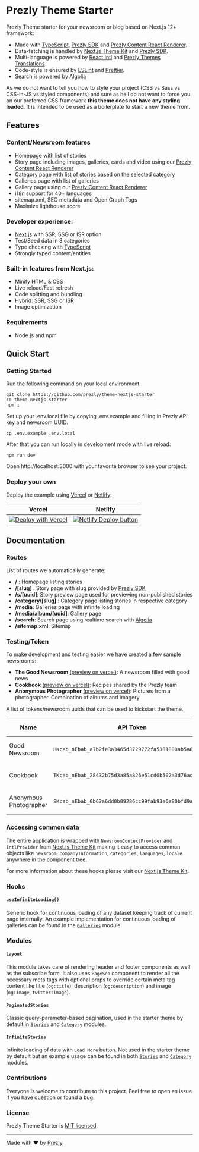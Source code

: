 # Prezly Theme Starter

Prezly Theme starter for your newsroom or blog based on Next.js 12+ framework:

- Made with [TypeScript], [Prezly SDK] and [Prezly Content React Renderer].
- Data-fetching is handled by [Next.js Theme Kit] and [Prezly SDK].
- Multi-language is powered by [React Intl] and [Prezly Themes Translations].
- Code-style is ensured by [ESLint] and [Prettier].
- Search is powered by [Algolia]

As we do not want to tell you how to style your project (CSS vs Sass vs CSS-in-JS vs styled components) and sure as hell do not want to force you on our preferred CSS framework **this theme does not have any styling loaded**. It is intended to be used as a boilerplate to start a new theme from.

## Features

### Content/Newsroom features

* Homepage with list of stories
* Story page including images, galleries, cards and video using our [Prezly Content React Renderer]
* Category page with list of stories based on the selected category
* Galleries page with list of galleries
* Gallery page using our [Prezly Content React Renderer]
* i18n support for 40+ languages
* sitemap.xml, SEO metadata and Open Graph Tags
* Maximize lighthouse score

### Developer experience:

* [Next.js] with SSR, SSG or ISR option
* Test/Seed data in 3 categories
* Type checking with [TypeScript]
* Strongly typed content/entities

### Built-in features from Next.js:

* Minify HTML & CSS
* Live reload/Fast refresh
* Code splitting and bundling
* Hybrid: SSR, SSG or ISR
* Image optimization

### Requirements

* Node.js and npm

## Quick Start

### Getting Started

Run the following command on your local environment

```
git clone https://github.com/prezly/theme-nextjs-starter
cd theme-nextjs-starter
npm i
```

Set up your .env.local file by copying .env.example and filling in Prezly API key and newsroom UUID.

```
cp .env.example .env.local
```

After that you can run locally in development mode with live reload:

```
npm run dev
```

Open http://localhost:3000 with your favorite browser to see your project.

### Deploy your own

Deploy the example using [Vercel](https://vercel.com) or [Netlify](https://www.netlify.com/):

| Vercel  | Netlify |
| ------------- | ------------- |
| [![Deploy with Vercel](https://vercel.com/button)](https://vercel.com/new/git/external?repository-url=https://github.com/prezly/theme-nextjs-starter)  | [![Netlify Deploy button](https://www.netlify.com/img/deploy/button.svg)](https://app.netlify.com/start/deploy?repository=https://github.com/prezly/theme-nextjs-starter)  |

## Documentation

### Routes

List of routes we automatically generate:

* **/** : Homepage listing stories
* **/[slug]** : Story page with slug provided by [Prezly SDK]
* **/s/[uuid]**: Story preview page used for previewing non-published stories
* **/category/[slug]** : Category page listing stories in respective category
* **/media**: Galleries page with infinite loading
* **/media/album/[uuid]**: Gallery page
* **/search**: Search page using realtime search with [Algolia]
* **/sitemap.xml**: Sitemap

### Testing/Token

To make development and testing easier we have created a few sample newsrooms:

* **The Good Newsroom** [(preview on vercel)](https://theme-nextjs-starter-the-good-newsroom.vercel.app/): A newsroom filled with good news
* **Cookbook** [(preview on vercel)](https://theme-nextjs-starter-cookbook.vercel.app/): Recipes shared by the Prezly team
* **Anonymous Photographer** [(preview on vercel)](https://theme-nextjs-starter-photography.vercel.app/):  Pictures from a photographer. Combination of albums and imagery

A list of tokens/newsroom uuids that can be used to kickstart the theme.

| Name  | API Token  | Newsroom UUID |
|---|---|---|
| Good Newsroom  | `HKcab_nEbab_a7b2fe3a3465d3729772fa5381800ab5a0c30d8d`  | `578e78e9-9a5b-44ad-bda2-5214895ee036` |
| Cookbook  | `TKcab_nEbab_28432b75d3a85a826e51cd0b502a3d76acf98d19`  | `9d90b2c1-aed9-4415-a9fb-82dd3a2a1b52` |
| Anonymous Photographer | `SKcab_nEbab_0b63a6dd0b09286cc99fab93e6e80bfd9aecfbb5`  | `ce8299f6-a293-41df-8ffc-1c064d4401bc` |

### Accessing common data

The entire application is wrapped with `NewsroomContextProvider` and `IntlProvider` from [Next.js Theme Kit]
making it easy to access common objects like `newsroom`, `companyInformation`, `categories`, `languages`, `locale`
anywhere in the component tree.

For more information about these hooks please visit our [Next.js Theme Kit].

### Hooks

#### `useInfiniteLoading()`

Generic hook for continuous loading of any dataset keeping track of current page internally. An example implementation
for continuous loading of galleries can be found in the [`Galleries`](./tree/main/modules/Galleries/lib/useInfiniteGalleriesLoading.ts) module.

### Modules

#### `Layout`

This module takes care of rendering header and footer components as well as the subscribe form.
It also uses `PageSeo` component to render all the necessary meta tags with optional props to override
certain meta tag content like title (`og:title`), description (`og:description`) and image (`og:image`, `twitter:image`).

#### `PaginatedStories`

Classic query-parameter-based pagination, used in the starter theme by default in [`Stories`](./tree/main/modules/Stories) and [`Category`](./tree/main/modules/Category) modules.

#### `InfiniteStories`

Infinite loading of data with `Load More` button. Not used in the starter theme by default but an example usage can be found
in both [`Stories`](./tree/main/modules/Stories) and [`Category`](./tree/main/modules/Category) modules.

### Contributions

Everyone is welcome to contribute to this project. Feel free to open an issue if you have question or found a bug.

### License

Prezly Theme Starter is [MIT licensed](LICENSE).

---

Made with ♥ by [Prezly]

[Prezly]: https://www.prezly.com/developers
[Prezly SDK]: https://github.com/prezly/javascript-sdk
[Next.js]: https://nextjs.org
[Next.js Theme Kit]: https://github.com/prezly/theme-kit-nextjs
[TypeScript]: https://www.typescriptlang.org
[ESLint]: https://eslint.org
[Prettier]: https://prettier.io
[React Intl]: https://www.npmjs.com/package/react-intl
[Prezly Content React Renderer]: https://www.npmjs.com/package/@prezly/content-renderer-react-js
[Prezly Themes Translations]: https://www.npmjs.com/package/@prezly/themes-intl-messages
[Algolia]: https://algolia.com
